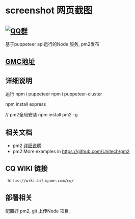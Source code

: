 # screenshot 网页截图

## [![QQ群](https://img.shields.io/static/v1?label=QQ%E7%BE%A4&message=859357418&color=blue)](https://jq.qq.com/?_wv=1027&k=WtkOwiGX)

基于puppeteer api运行的Node 服务, pm2发布

 ## [GMC地址](https://github.com/ProtobufBot/Go-Mirai-Client/releases)

## 详细说明

运行 npm i puppeteer
npm i puppeteer-cluster

npm install express

// pm2全局安装
npm install pm2 -g


## 相关文档

- pm2 [详细说明](https://zhuanlan.zhihu.com/p/20940096)
- pm2  More examples in https://github.com/Unitech/pm2

## CQ WIKI 链接
     https://wiki.biligame.com/cq/

## 部署相关
 配置好 pm2, git 上传Node 项目，